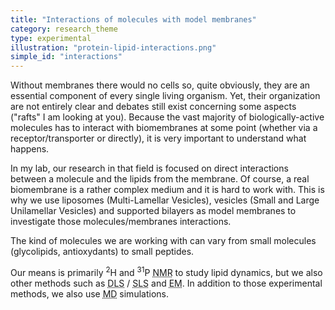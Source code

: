 ```yaml
---
title: "Interactions of molecules with model membranes"
category: research_theme
type: experimental
illustration: "protein-lipid-interactions.png"
simple_id: "interactions"
---
```


Without membranes there would no cells so, quite obviously, they are an essential component of every single living organism.
Yet, their organization are not entirely clear and debates still exist concerning some aspects ("rafts" I am looking at you).
Because the vast majority of biologically-active molecules has to interact with biomembranes at some point (whether via a receptor/transporter or directly), it is very important to understand what happens.

In my lab, our research in that field is focused on direct interactions between a molecule and the lipids from the membrane.
Of course, a real biomembrane is a rather complex medium and it is hard to work with.
This is why we use liposomes (Multi-Lamellar Vesicles), vesicles (Small and Large Unilamellar Vesicles) and supported bilayers as model membranes to investigate those molecules/membranes interactions.
 
The kind of molecules we are working with can vary from small molecules (glycolipids, antioxydants) to small peptides.

Our means is primarily <sup>2</sup>H and <sup>31</sup>P <abbr title="Nuclear Magnetic Resonance">NMR</abbr> to study lipid dynamics, but we also other methods such as <abbr title="Dynamic Light Scattering">DLS</abbr> / <abbr title="Static Light Scattering">SLS</abbr> and <abbr title="Electron Microscopy">EM</abbr>.
In addition to those experimental methods, we also use <abbr title="Molecular Dynamics">MD</abbr> simulations.

